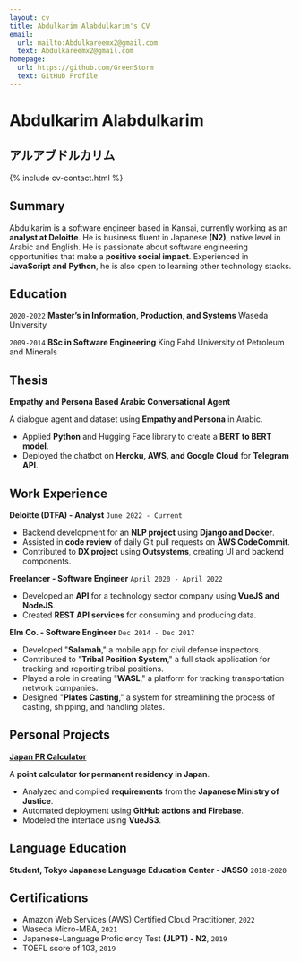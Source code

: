 ```yaml
---
layout: cv
title: Abdulkarim Alabdulkarim's CV
email:
  url: mailto:Abdulkareemx2@gmail.com
  text: Abdulkareemx2@gmail.com
homepage:
  url: https://github.com/GreenStorm
  text: GitHub Profile
---
```


# Abdulkarim Alabdulkarim 
## アルアブドルカリム

{% include cv-contact.html %}

## Summary

Abdulkarim is a software engineer based in Kansai, currently working as an **analyst at Deloitte**. He is business fluent in Japanese **(N2)**, native level in Arabic and English. He is passionate about software engineering opportunities that make a **positive social impact**. Experienced in **JavaScript and Python**, he is also open to learning other technology stacks.

## Education

`2020-2022`
__Master’s in Information, Production, and Systems__
Waseda University

`2009-2014`
__BSc in Software Engineering__
King Fahd University of Petroleum and Minerals

## Thesis

__Empathy and Persona Based Arabic Conversational Agent__

A dialogue agent and dataset using **Empathy and Persona** in Arabic.
- Applied **Python** and Hugging Face library to create a **BERT to BERT model**.
- Deployed the chatbot on **Heroku, AWS, and Google Cloud** for **Telegram API**.

## Work Experience

**Deloitte (DTFA) - Analyst**
`June 2022 - Current`

- Backend development for an **NLP project** using **Django and Docker**.
- Assisted in **code review** of daily Git pull requests on **AWS CodeCommit**.
- Contributed to **DX project** using **Outsystems**, creating UI and backend components.

**Freelancer - Software Engineer**
`April 2020 - April 2022`

- Developed an **API** for a technology sector company using **VueJS and NodeJS**.
- Created **REST API services** for consuming and producing data.

**Elm Co. - Software Engineer**
`Dec 2014 - Dec 2017`

- Developed "**Salamah**," a mobile app for civil defense inspectors.
- Contributed to "**Tribal Position System**," a full stack application for tracking and reporting tribal positions.
- Played a role in creating "**WASL**," a platform for tracking transportation network companies.
- Designed "**Plates Casting**," a system for streamlining the process of casting, shipping, and handling plates.

## Personal Projects

[__Japan PR Calculator__](https://japanprcalculator.com/)

A **point calculator for permanent residency in Japan**.
- Analyzed and compiled **requirements** from the **Japanese Ministry of Justice**.
- Automated deployment using **GitHub actions and Firebase**.
- Modeled the interface using **VueJS3**.

## Language Education

__Student, Tokyo Japanese Language Education Center - JASSO__
`2018-2020`

## Certifications

- Amazon Web Services (AWS) Certified Cloud Practitioner, `2022`
- Waseda Micro-MBA, `2021`
- Japanese-Language Proficiency Test **(JLPT) - N2**, `2019`
- TOEFL score of 103, `2019`
